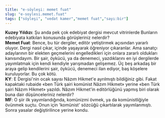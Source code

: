 ```yaml
---
title: "e-söyleşi: memet fuat"
slug: "e-soylesi.memet.fuat"
tags: ["söyleşi", "vedat kamer","memet fuat","sayı:bir"]
---
```


**Kuzey Yıldızı**: Şu anda pek çok edebiyat dergisi mevcut vitrinlerde
Bunların edebiyata katkıları konusunda görüşleriniz nelerdir?  
**Memet Fuat**: Bence, bu tür dergiler, editör yetiştirmek açısından
yararlı oluyor. Dergi nasıl çıkar, içinde yaşayarak öğreniyor
çıkaranlar. Ama sanatçı adaylarının bir elekten geçmelerini
engelledikleri için onlara zararlı oldukları kanısındayım. Bir şair,
öykücü, ya da denemeci, yazdıklarını en iyi dergilerde yayımlatmak için
kendi kendiyle yarışmadan gelişemez. Üç beş arkadaş bir araya gelip
kendilerini şair, öykücü, denemeci ilan ediyor, baş köşelere
kuruluyorlar. Bu çok kötü.  
**KY**: E Dergisi'nin ocak sayısı Nâzım Hikmet'e ayrılmıştı
bildiğiniz gibi. Fakat kapaktaki rubaide «ben Türk şairi komünist Nâzım
Hikmet» yerine «ben Türk şairi Nâzım Hikmet» yazıldı. Nâzım Hikmet'in
editörlüğünü yapmış biri olarak buna dair düşünceleriniz nelerdir?  
**MF**: O şiir ilk yayımlandığında, komünizmi övmek, ya da
komünistliğiyle övünmek suçtu. Onun için 'komünist' sözcüğü çıkartılarak
yayımlanmıştı. Sonra yasalar değiştirilince yerine kondu.
